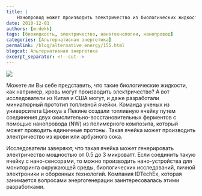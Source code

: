 ```yaml
---
title: |
    Нанопровод может производить электричество из биологических жидкостей!
date: 2010-12-01
authors: [mrdekk]
tags: [биожидкость, электричество, нанотехнологии, нанопровод]
categories: [Альтернативная энергетика]
permalink: /blog/alternative_energy/155.html
blogcat: Альтернативная энергетика
excerpt_separator: <!--cut-->
---
```



![](http://itw66.ru/uploads/images/00/00/01/2010/12/01/3bf963.png)


Можете ли Вы себе представить, что такие биологические жидкости, как например, кровь могут производить электричество? А вот исследователи из Китая и США могут, и даже разработали миниатюрный прототип топливной ячейки. Команда ученых из университета Цинхуа в Пекине создали топливную ячейку путем соединения двух окислительно-восстановительных ферментов с помощью нанопровода (NW) из полимерного композита, который может проводить единичные протоны. Такая ячейка может производить электричество из крови или арбузного сока.

Исследователи заверяют, что такая ячейка может генерировать электричество мощностью от 0.5 до 3 микроватт. Если соединить такую ячейку с нано-сенсорами, то можно производить нано-устройства для мониторинга окружающей среды, биологических исследований, личной электроники и оборонных технологий. Компания IDTechEx, которая занимается вопросами энергогенерации заинтересовалась этими разработками.
